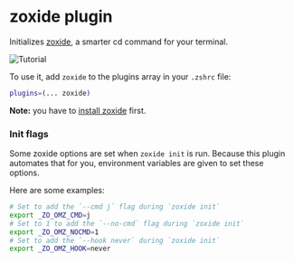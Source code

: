 # zoxide plugin

Initializes [zoxide](https://github.com/ajeetdsouza/zoxide), a smarter cd
command for your terminal.

![Tutorial](https://raw.githubusercontent.com/ajeetdsouza/zoxide/97dc08347d9dbf5b5a4516b79e0ac27366b962ce/contrib/tutorial.webp)

To use it, add `zoxide` to the plugins array in your `.zshrc` file:

```zsh
plugins=(... zoxide)
```

**Note:** you have to [install zoxide](https://github.com/ajeetdsouza/zoxide#step-1-install-zoxide) first.

### Init flags
Some zoxide options are set when `zoxide init` is run. Because this plugin 
automates that for you, environment variables are given to set these options.

Here are some examples:
```zsh
# Set to add the `--cmd j` flag during `zoxide init`
export _ZO_OMZ_CMD=j
# Set to 1 to add the `--no-cmd` flag during `zoxide init`
export _ZO_OMZ_NOCMD=1
# Set to add the `--hook never` during `zoxide init`
export _ZO_OMZ_HOOK=never
```
